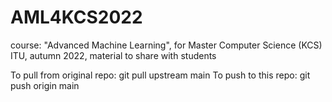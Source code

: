 # AML4KCS2022
course: "Advanced Machine Learning", for Master Computer Science (KCS) ITU, autumn 2022, material to share with students


To pull from original repo: git pull upstream main
To push to this repo: git push origin main
